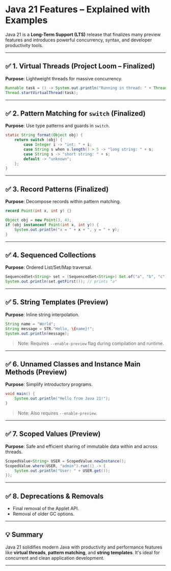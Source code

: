 # Java 21 Features – Explained with Examples

Java 21 is a **Long-Term Support (LTS)** release that finalizes many preview features and introduces powerful concurrency, syntax, and developer productivity tools.

---

## ✅ 1. Virtual Threads (Project Loom – Finalized)
**Purpose**: Lightweight threads for massive concurrency.

```java
Runnable task = () -> System.out.println("Running in thread: " + Thread.currentThread());
Thread.startVirtualThread(task);
```

---

## ✅ 2. Pattern Matching for `switch` (Finalized)
**Purpose**: Use type patterns and guards in `switch`.

```java
static String format(Object obj) {
    return switch (obj) {
        case Integer i -> "int: " + i;
        case String s when s.length() > 5 -> "long string: " + s;
        case String s -> "short string: " + s;
        default -> "unknown";
    };
}
```

---

## ✅ 3. Record Patterns (Finalized)
**Purpose**: Decompose records within pattern matching.

```java
record Point(int x, int y) {}

Object obj = new Point(3, 4);
if (obj instanceof Point(int x, int y)) {
    System.out.println("x = " + x + ", y = " + y);
}
```

---

## ✅ 4. Sequenced Collections
**Purpose**: Ordered List/Set/Map traversal.

```java
SequencedSet<String> set = (SequencedSet<String>) Set.of("a", "b", "c");
System.out.println(set.getFirst()); // prints "a"
```

---

## ✅ 5. String Templates (Preview)
**Purpose**: Inline string interpolation.

```java
String name = "World";
String message = STR."Hello, \{name}!";
System.out.println(message);
```

> Note: Requires `--enable-preview` flag during compilation and runtime.

---

## ✅ 6. Unnamed Classes and Instance Main Methods (Preview)
**Purpose**: Simplify introductory programs.

```java
void main() {
    System.out.println("Hello from Java 21!");
}
```

> Note: Also requires `--enable-preview`.

---

## ✅ 7. Scoped Values (Preview)
**Purpose**: Safe and efficient sharing of immutable data within and across threads.

```java
ScopedValue<String> USER = ScopedValue.newInstance();
ScopedValue.where(USER, "admin").run(() -> {
    System.out.println("User: " + USER.get());
});
```

---

## ✅ 8. Deprecations & Removals
- Final removal of the Applet API.
- Removal of older GC options.

---

## 💡 Summary
Java 21 solidifies modern Java with productivity and performance features like **virtual threads**, **pattern matching**, and **string templates**. It's ideal for concurrent and clean application development.

---

